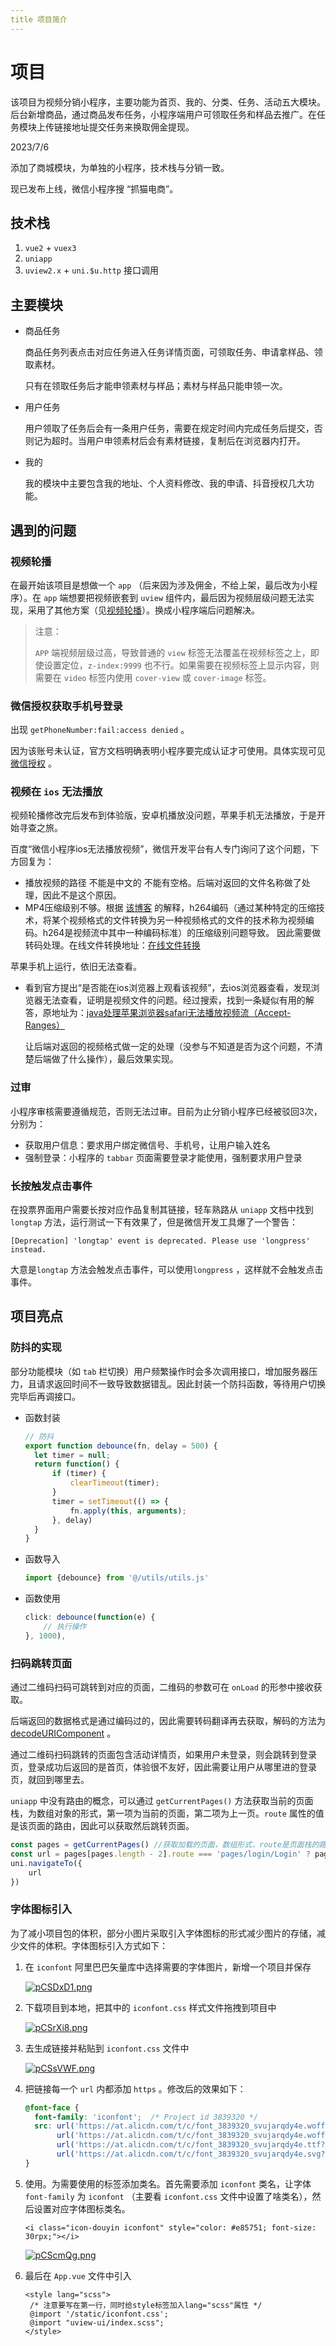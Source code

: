 ```yaml
---
title 项目简介
---
```

# 项目
该项目为视频分销小程序，主要功能为首页、我的、分类、任务、活动五大模块。后台新增商品，通过商品发布任务，小程序端用户可领取任务和样品去推广。在任务模块上传链接地址提交任务来换取佣金提现。

2023/7/6

添加了商城模块，为单独的小程序，技术栈与分销一致。

现已发布上线，微信小程序搜 “抓猫电商”。

## 技术栈

1. `vue2` + `vuex3`
2. `uniapp`
3. `uview2.x` + `uni.$u.http` 接口调用

## 主要模块

- 商品任务

  商品任务列表点击对应任务进入任务详情页面，可领取任务、申请拿样品、领取素材。

  只有在领取任务后才能申领素材与样品；素材与样品只能申领一次。

- 用户任务

  用户领取了任务后会有一条用户任务，需要在规定时间内完成任务后提交，否则记为超时。当用户申领素材后会有素材链接，复制后在浏览器内打开。

- 我的

  我的模块中主要包含我的地址、个人资料修改、我的申请、抖音授权几大功能。

## 遇到的问题

### 视频轮播

在最开始该项目是想做一个 `app` （后来因为涉及佣金，不给上架，最后改为小程序）。在 `app` 端想要把视频嵌套到 `uview` 组件内，最后因为视频层级问题无法实现，采用了其他方案（见[视频轮播](/project/lingsi/sale/video.md)）。换成小程序端后问题解决。

> 注意：
>
> `APP` 端视频层级过高，导致普通的 `view` 标签无法覆盖在视频标签之上，即使设置定位，`z-index:9999` 也不行。如果需要在视频标签上显示内容，则需要在 `video` 标签内使用 `cover-view` 或 `cover-image` 标签。

### 微信授权获取手机号登录

出现 `getPhoneNumber:fail:access denied` 。

因为该账号未认证，官方文档明确表明小程序要完成认证才可使用。具体实现可见 [微信授权](/project/lingsi/sale/获取手机号.md) 。

### 视频在 `ios` 无法播放

视频轮播修改完后发布到体验版，安卓机播放没问题，苹果手机无法播放，于是开始寻查之旅。

百度“微信小程序ios无法播放视频”，微信开发平台有人专门询问了这个问题，下方回复为：
- 播放视频的路径 不能是中文的 不能有空格。后端对返回的文件名称做了处理，因此不是这个原因。
- MP4压缩级别不够。根据 [该博客](https://www.cnblogs.com/aleafo/p/7644553.html) 的解释，h264编码（通过某种特定的压缩技术，将某个视频格式的文件转换为另一种视频格式的文件的技术称为视频编码。h264是视频流中其中一种编码标准）的压缩级别问题导致。 因此需要做转码处理。在线文件转换地址：[在线文件转换](https://convertio.co/zh/)
  

苹果手机上运行，依旧无法查看。
- 看到官方提出“是否能在ios浏览器上观看该视频”，去ios浏览器查看，发现浏览器无法查看，证明是视频文件的问题。经过搜索，找到一条疑似有用的解答，原地址为：[java处理苹果浏览器safari无法播放视频流（Accept-Ranges）](https://blog.csdn.net/u010120886/article/details/79007001)

   让后端对返回的视频格式做一定的处理（没参与不知道是否为这个问题，不清楚后端做了什么操作），最后效果实现。

### 过审

小程序审核需要遵循规范，否则无法过审。目前为止分销小程序已经被驳回3次，分别为：

- 获取用户信息：要求用户绑定微信号、手机号，让用户输入姓名
- 强制登录：小程序的 `tabbar` 页面需要登录才能使用，强制要求用户登录

### 长按触发点击事件

在投票界面用户需要长按对应作品复制其链接，轻车熟路从 `uniapp` 文档中找到 `longtap` 方法，运行测试一下有效果了，但是微信开发工具爆了一个警告：

```
[Deprecation] 'longtap' event is deprecated. Please use 'longpress' instead.
```

大意是`longtap` 方法会触发点击事件，可以使用`longpress` ，这样就不会触发点击事件。

## 项目亮点

### 防抖的实现

部分功能模块（如 `tab` 栏切换）用户频繁操作时会多次调用接口，增加服务器压力，且请求返回时间不一致导致数据错乱。因此封装一个防抖函数，等待用户切换完毕后再调接口。

- 函数封装

  ```js
  // 防抖
  export function debounce(fn, delay = 500) {
  	let timer = null;
  	return function() {
  		if (timer) {
  			clearTimeout(timer);
  		}
  		timer = setTimeout(() => {
  			fn.apply(this, arguments);
  		}, delay)
  	}
  }
  ```

- 函数导入

  ```js
  import {debounce} from '@/utils/utils.js'
  ```

- 函数使用

  ```js
  click: debounce(function(e) {
      // 执行操作
  }, 1000),
  ```

### 扫码跳转页面

通过二维码扫码可跳转到对应的页面，二维码的参数可在 `onLoad` 的形参中接收获取。

后端返回的数据格式是通过编码过的，因此需要转码翻译再去获取，解码的方法为 [decodeURIComponent](https://developer.mozilla.org/zh-CN/docs/Web/JavaScript/Reference/Global_Objects/decodeURIComponent) 。

通过二维码扫码跳转的页面包含活动详情页，如果用户未登录，则会跳转到登录页，登录成功后返回的是首页，体验很不友好，因此需要让用户从哪里进的登录页，就回到哪里去。

`uniapp` 中没有路由的概念，可以通过 `getCurrentPages()` 方法获取当前的页面栈，为数组对象的形式，第一项为当前的页面，第二项为上一页。`route` 属性的值是该页面的路由，因此可以获取然后跳转页面。

```js
const pages = getCurrentPages() //获取加载的页面，数组形式，route是页面栈的路由
const url = pages[pages.length - 2].route === 'pages/login/Login' ? pages[pages.length - 3].route : pages[pages.length - 2].route; // 上个来登录页的页面，有可能会跳两次登录页，因此判断上一个页面是否为登录页，如果是登录页则再向上上个页面获取
uni.navigateTo({
	url
})
```

### 字体图标引入

为了减小项目包的体积，部分小图片采取引入字体图标的形式减少图片的存储，减少文件的体积。字体图标引入方式如下：

1. 在 `iconfont` 阿里巴巴矢量库中选择需要的字体图片，新增一个项目并保存

   [![pCSDxD1.png](https://s1.ax1x.com/2023/06/02/pCSDxD1.png)](https://imgse.com/i/pCSDxD1)

2. 下载项目到本地，把其中的 `iconfont.css` 样式文件拖拽到项目中

   [![pCSrXi8.png](https://s1.ax1x.com/2023/06/02/pCSrXi8.png)](https://imgse.com/i/pCSrXi8)

3. 去生成链接并粘贴到 `iconfont.css` 文件中

   [![pCSsVWF.png](https://s1.ax1x.com/2023/06/02/pCSsVWF.png)](https://imgse.com/i/pCSsVWF)

4. 把链接每一个 `url` 内都添加 `https` 。修改后的效果如下：

   ```css
   @font-face {
     font-family: 'iconfont';  /* Project id 3839320 */
     src: url('https://at.alicdn.com/t/c/font_3839320_svujarqdy4e.woff2?t=1685685427701') format('woff2'),
          url('https://at.alicdn.com/t/c/font_3839320_svujarqdy4e.woff?t=1685685427701') format('woff'),
          url('https://at.alicdn.com/t/c/font_3839320_svujarqdy4e.ttf?t=1685685427701') format('truetype'),
          url('https://at.alicdn.com/t/c/font_3839320_svujarqdy4e.svg?t=1685685427701#iconfont') format('svg');
   }
   ```

5. 使用。为需要使用的标签添加类名。首先需要添加 `iconfont` 类名，让字体 `font-family` 为 `iconfont` （主要看 `iconfont.css` 文件中设置了啥类名），然后设置对应字体图标类名。

   ```vue
   <i class="icon-douyin iconfont" style="color: #e85751; font-size: 30rpx;"></i>
   ```

   [![pCScmQg.png](https://s1.ax1x.com/2023/06/02/pCScmQg.png)](https://imgse.com/i/pCScmQg)
   
6. 最后在 `App.vue` 文件中引入

   ```vue
   <style lang="scss">
   	/* 注意要写在第一行，同时给style标签加入lang="scss"属性 */
   	@import '/static/iconfont.css';
   	@import "uview-ui/index.scss";
   </style>
   ```